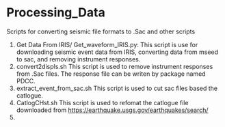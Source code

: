 # Processing_Data
Scripts for converting seismic file formats to .Sac and other scripts

1. Get Data From IRIS/
  Get_waveform_IRIS.py: This script is use for downloading seismic event data from IRIS, converting data from mseed to sac, and removing instrument responses.
2. convert2displs.sh
  This script is used to remove instrument responses from .Sac files.
  The response file can be writen by package named PDCC.
3. extract_event_from_sac.sh
  This script is used to cut sac files based the catlogue.
4. CatlogCHst.sh
  This script is used to refomat the catlogue file downloaded from https://earthquake.usgs.gov/earthquakes/search/
5. 
